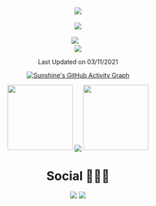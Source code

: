 <!-- 动态打字效果 -->
<h1 align="center">
  <a href="https://twopair.cn/">
    <img src="https://readme-typing-svg.herokuapp.com/?lines=console.log(%22Hello%2C%20World!%22);LJJ!&center=true&size=27">
  </a>
</h1>

<!-- 敲代码的图片 -->
<div align="center" ><img order-radius="100px" src="https://z3.ax1x.com/2021/11/03/IAlUg0.gif"></div>
<br>

<!-- 个人资料卡片 -->
<div align="center">
  <a href="https://twopair.cn/"><img src="https://img.shields.io/badge/website-%E4%B8%AA%E4%BA%BA%E7%BD%91%E7%AB%99-blue"></a>&emsp;

<!-- 贪吃蛇代码贡献图 -->
<div align="center"><img src="https://cdn.jsdelivr.net/gh/ljjtpcn/ljjtpcn/assets/github-contribution-grid-snake.svg" ></div>




 Last Updated on 03/11/2021
<!--END_SECTION:waka-->

<!-- 提交记录折线图 -->
[![Sunshine's GitHub Activity Graph](https://activity-graph.herokuapp.com/graph?username=ljjtpcn&theme=xcode)](https://github.com/ljjtpcn)

<!-- 连续提交代码天数 -->
<p align="center">
  <a>
    <img width="150" src="https://z3.ax1x.com/2021/11/03/IA8tCd.png">
    <img align="center" src="https://github-readme-streak-stats.herokuapp.com/?user=ljjtpcn&theme=dark&hide_border=true"/>
    <img width="150" src="https://z3.ax1x.com/2021/11/03/IA8y5Q.png">
  </a>
</p>



# Social 🧑‍🤝‍🧑

<!-- BiliBili和CSDN数据 -->
<div align="center">
<img src="https://stats.justsong.cn/api/nowcoder?id=224181414">
<img src="https://stats.justsong.cn/api/csdn?id=weixin_46167872">
</div>

